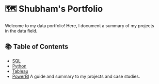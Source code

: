 # 🗺 Shubham's Portfolio
Welcome to my data portfolio! Here, I document a summary of my projects in the data field. 

## 📚 Table of Contents
- [SQL](#sql)
- [Python](#python)
- [Tableau](#tableau)
- [PowerBI](#PowerBI)
A guide and summary to my projects and case studies. 
